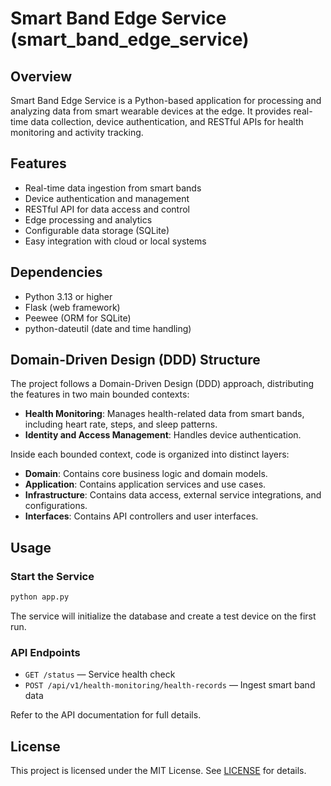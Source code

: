 
# Smart Band Edge Service (smart_band_edge_service)

## Overview

Smart Band Edge Service is a Python-based application for processing and analyzing data from smart wearable devices at the edge. It provides real-time data collection, device authentication, and RESTful APIs for health monitoring and activity tracking.

## Features

- Real-time data ingestion from smart bands
- Device authentication and management
- RESTful API for data access and control
- Edge processing and analytics
- Configurable data storage (SQLite)
- Easy integration with cloud or local systems

## Dependencies

- Python 3.13 or higher
- Flask (web framework)
- Peewee (ORM for SQLite)
- python-dateutil (date and time handling)

## Domain-Driven Design (DDD) Structure
The project follows a Domain-Driven Design (DDD) approach, distributing the features in two main bounded contexts:
- **Health Monitoring**: Manages health-related data from smart bands, including heart rate, steps, and sleep patterns.
- **Identity and Access Management**: Handles device authentication.

Inside each bounded context, code is organized into distinct layers:
- **Domain**: Contains core business logic and domain models.
- **Application**: Contains application services and use cases.
- **Infrastructure**: Contains data access, external service integrations, and configurations.
- **Interfaces**: Contains API controllers and user interfaces.
## Usage

### Start the Service

```sh
python app.py
```

The service will initialize the database and create a test device on the first run.

### API Endpoints

- `GET /status` — Service health check
- `POST /api/v1/health-monitoring/health-records` — Ingest smart band data


Refer to the API documentation for full details.

## License

This project is licensed under the MIT License. See [LICENSE](LICENSE) for details.

